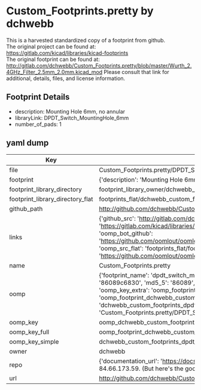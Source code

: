 # Custom_Footprints.pretty by dchwebb  
This is a harvested standardized copy of a footprint from github.  
The original project can be found at:  
https://gitlab.com/kicad/libraries/kicad-footprints  
The original footprint can be found at:
http://gitlab.com/dchwebb/Custom_Footprints.pretty/blob/master/Wurth_2.4GHz_Filter_2.5mm_2.0mm.kicad_mod
Please consult that link for additional, details, files, and license information.  
## Footprint Details
* description: Mounting Hole 6mm, no annular  
* libraryLink: DPDT_Switch_MountingHole_6mm  
* number_of_pads: 1  
## yaml dump  
| Key | Value |  
| --- | --- |  
| file | Custom_Footprints.pretty/DPDT_Switch_MountingHole_6mm.kicad_mod |  
| footprint | {'description': 'Mounting Hole 6mm, no annular', 'libraryLink': 'DPDT_Switch_MountingHole_6mm', 'number_of_pads': 1} |  
| footprint_library_directory | footprint_library_owner/dchwebb_Custom_Footprints.pretty |  
| footprint_library_directory_flat | footprints_flat/dchwebb_custom_footprints_dpdt_switch_mountinghole_6mm/working |  
| github_path | http://github.com/dchwebb/Custom_Footprints.pretty/blob/master/DPDT_Switch_MountingHole_6mm.kicad_mod |  
| links | {'github_src': 'http://gitlab.com/dchwebb/Custom_Footprints.pretty/blob/master/Wurth_2.4GHz_Filter_2.5mm_2.0mm.kicad_mod', 'github_src_repo': 'https://gitlab.com/kicad/libraries/kicad-footprints', 'oomp_bot': 'footprints/dchwebb_custom_footprints_dpdt_switch_mountinghole_6mm/working', 'oomp_bot_github': 'https://github.com/oomlout/oomlout_oomp_footprint_bot/tree/main/footprints/dchwebb_custom_footprints_dpdt_switch_mountinghole_6mm/working', 'oomp_src_flat': 'footprints_flat/footprints_flat/dchwebb_custom_footprints_dpdt_switch_mountinghole_6mm/working', 'oomp_src_flat_github': 'https://github.com/oomlout/oomlout_oomp_footprint_src/tree/main/footprints_flat/dchwebb_custom_footprints_dpdt_switch_mountinghole_6mm/working'} |  
| name | Custom_Footprints.pretty |  
| oomp | {'footprint_name': 'dpdt_switch_mountinghole_6mm', 'library_name': 'custom_footprints', 'md5': '86089c68302e5b57605e24bb4366dfb6', 'md5_10': '86089c6830', 'md5_5': '86089', 'md5_6': '86089c', 'oomp_key': 'oomp_dchwebb_custom_footprints_dpdt_switch_mountinghole_6mm', 'oomp_key_extra': 'oomp_footprint_dchwebb_custom_footprints_dpdt_switch_mountinghole_6mm', 'oomp_key_full': 'oomp_footprint_dchwebb_custom_footprints_dpdt_switch_mountinghole_6mm_86089c', 'oomp_key_simple': 'dchwebb_custom_footprints_dpdt_switch_mountinghole_6mm', 'original_filename': 'Custom_Footprints.pretty/DPDT_Switch_MountingHole_6mm.kicad_mod', 'owner_name': 'dchwebb'} |  
| oomp_key | oomp_dchwebb_custom_footprints_dpdt_switch_mountinghole_6mm |  
| oomp_key_full | oomp_footprint_dchwebb_custom_footprints_dpdt_switch_mountinghole_6mm |  
| oomp_key_simple | dchwebb_custom_footprints_dpdt_switch_mountinghole_6mm |  
| owner | dchwebb |  
| repo | {'documentation_url': 'https://docs.github.com/rest/overview/resources-in-the-rest-api#rate-limiting', 'message': "API rate limit exceeded for 84.66.173.59. (But here's the good news: Authenticated requests get a higher rate limit. Check out the documentation for more details.)"} |  
| url | http://github.com/dchwebb/Custom_Footprints.pretty |  


